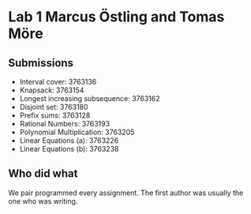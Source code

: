 # Lab 1 Marcus Östling and Tomas Möre
## Submissions
* Interval cover: 3763136
* Knapsack: 3763154
* Longest increasing subsequence: 3763162
* Disjoint set: 3763180
* Prefix sums: 3763128
* Rational Numbers: 3763193
* Polynomial Multiplication: 3763205
* Linear Equations (a): 3763226
* Linear Equations (b): 3763238

## Who did what
We pair programmed every assignment.
The first author was usually the one who was writing.
